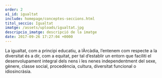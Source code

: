 ```yaml
---
order: 2
a1_id: igualtat
include: homepage/conceptes-seccions.html
titol_seccio: Igualtat
imatge: /assets/uploads/igualtat.jpg
descripcio_imatge: descripció de la imatge
date: 2017-09-26 17:27:04 +0000
---
```


La igualtat, com a principi educatiu, a lÀrcàdia, l’entenem com respecte a la diversitat és a dir, com a equitat, per tal d’establir un entorn que faciliti el desenvolupament integral dels nens i les nenes independentment del sexe, gènere, classe social, procedència, cultura, diversitat funcional o idiosincràsia.
